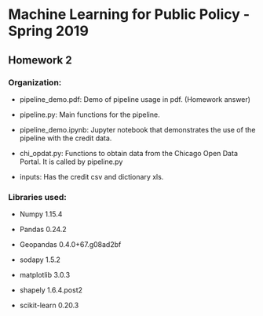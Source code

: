 # Machine Learning for Public Policy - Spring 2019

## Homework 2

### Organization:

- pipeline_demo.pdf: Demo of pipeline usage in pdf. (Homework answer)

- pipeline.py: Main functions for the pipeline.

- pipeline_demo.ipynb: Jupyter notebook that demonstrates the use of the pipeline with the credit data.

- chi_opdat.py: Functions to obtain data from the Chicago Open Data Portal. It is called by pipeline.py

- inputs: Has the credit csv and dictionary xls.


### Libraries used:
- Numpy 1.15.4

- Pandas 0.24.2

- Geopandas 0.4.0+67.g08ad2bf

- sodapy 1.5.2

- matplotlib 3.0.3

- shapely 1.6.4.post2

- scikit-learn 0.20.3


